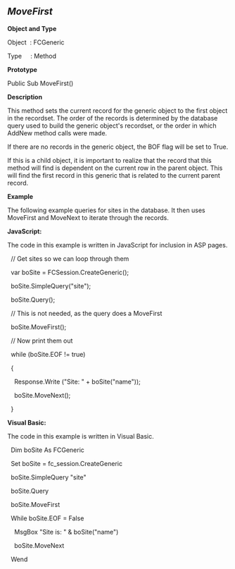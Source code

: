 _MoveFirst_
-----------

**Object and Type**

Object  : FCGeneric

Type     : Method

**Prototype**

Public Sub MoveFirst()

**Description**

This method sets the current record for the generic object to the first object in the recordset. The order of the records is determined by the database query used to build the generic object's recordset, or the order in which AddNew method calls were made.

If there are no records in the generic object, the BOF flag will be set to True.

If this is a child object, it is important to realize that the record that this method will find is dependent on the current row in the parent object. This will find the first record in this generic that is related to the current parent record.

**Example**

The following example queries for sites in the database. It then uses MoveFirst and MoveNext to iterate through the records.

**JavaScript:**

The code in this example is written in JavaScript for inclusion in ASP pages.

  // Get sites so we can loop through them

  var boSite = FCSession.CreateGeneric();

  boSite.SimpleQuery("site");

  boSite.Query();

  // This is not needed, as the query does a MoveFirst

  boSite.MoveFirst();

  // Now print them out

  while (boSite.EOF != true)

  {

    Response.Write ("Site: " + boSite("name"));  

    boSite.MoveNext();

  }

**Visual Basic:**

The code in this example is written in Visual Basic.

  Dim boSite As FCGeneric

  Set boSite = fc_session.CreateGeneric

  boSite.SimpleQuery "site"

  boSite.Query

  boSite.MoveFirst

  While boSite.EOF = False

    MsgBox "Site is: " & boSite("name")

    boSite.MoveNext

  Wend